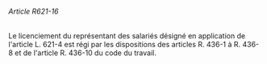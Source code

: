###### Article R621-16

Le licenciement du représentant des salariés désigné en application de l'article L. 621-4 est régi par les dispositions des articles R. 436-1 à R. 436-8 et de l'article R. 436-10 du code du travail.

